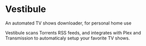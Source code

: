 # Vestibule
An automated TV shows downloader, for personal home use

Vestibule scans Torrents RSS feeds, and integrates with Plex and Transmission to automaticaly setup your favorite TV shows.
